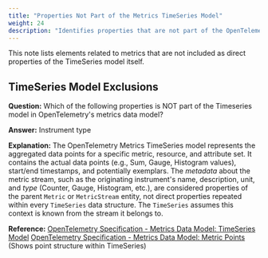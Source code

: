 ```yaml
---
title: "Properties Not Part of the Metrics TimeSeries Model"
weight: 24
description: "Identifies properties that are not part of the OpenTelemetry Metrics TimeSeries model."
---
```


This note lists elements related to metrics that are not included as direct properties of the TimeSeries model itself.

## TimeSeries Model Exclusions

**Question:**
Which of the following properties is NOT part of the Timeseries model in OpenTelemetry's metrics data model?

**Answer:**
Instrument type

**Explanation:**
The OpenTelemetry Metrics TimeSeries model represents the aggregated data points for a specific metric, resource, and attribute set. It contains the actual data points (e.g., Sum, Gauge, Histogram values), start/end timestamps, and potentially exemplars. The *metadata* about the metric stream, such as the originating instrument's name, description, unit, and *type* (Counter, Gauge, Histogram, etc.), are considered properties of the parent `Metric` or `MetricStream` entity, not direct properties repeated within every `TimeSeries` data structure. The `TimeSeries` assumes this context is known from the stream it belongs to.

**Reference:**
[OpenTelemetry Specification - Metrics Data Model: TimeSeries Model](https://opentelemetry.io/docs/specs/otel/metrics/data-model/#timeseries-model)
[OpenTelemetry Specification - Metrics Data Model: Metric Points](https://opentelemetry.io/docs/specs/otel/metrics/data-model/#metric-points) (Shows point structure within TimeSeries)
